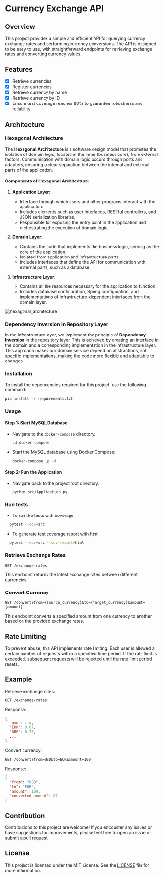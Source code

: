 # Currency Exchange API

## Overview

This project provides a simple and efficient API for querying currency exchange rates and performing currency conversions. The API is designed to be easy to use, with straightforward endpoints for retrieving exchange rates and converting currency values.

## Features

- [x] Retrieve currencies
- [x] Register currencies
- [x] Retrieve currency by name
- [x] Retrieve currency by ID
- [x] Ensure test coverage reaches 80% to guarantee robustness and reliability.

## Architecture

### Hexagonal Architecture

The **Hexagonal Architecture** is a software design model that promotes the isolation of domain logic, located in the inner (business core), from external factors. Communication with domain logic occurs through ports and adapters, ensuring a clear separation between the internal and external parts of the application.

#### Components of Hexagonal Architecture:

1. **Application Layer:**
   - Interface through which users and other programs interact with the application.
   - Includes elements such as user interfaces, RESTful controllers, and JSON serialization libraries.
   - Responsible for exposing the entry point in the application and orchestrating the execution of domain logic.

2. **Domain Layer:**
   - Contains the code that implements the business logic, serving as the core of the application.
   - Isolated from application and infrastructure parts.
   - Includes interfaces that define the API for communication with external parts, such as a database.

3. **Infrastructure Layer:**
   - Contains all the resources necessary for the application to function.
   - Includes database configuration, Spring configuration, and implementations of infrastructure-dependent interfaces from the domain layer.

![hexagonal_architecture](https://github.com/murilohenzo/mono-to-micro/assets/28688721/467e9210-2584-4204-96e0-f4d8a36e9e78)

### Dependency Inversion in Repository Layer

In the infrastructure layer, we implement the principle of **Dependency Inversion** in the repository layer. This is achieved by creating an interface in the domain and a corresponding implementation in the infrastructure layer. This approach makes our domain service depend on abstractions, not specific implementations, making the code more flexible and adaptable to changes.

### Installation

To install the dependencies required for this project, use the following command:

```bash
pip install -r requirements.txt
```

### Usage

#### Step 1: Start MySQL Database

- Navigate to the `docker-compose` directory:

  ```bash
  cd docker-compose
  ```

- Start the MySQL database using Docker Compose:

  ```bash
  docker-compose up -d
  ```

#### Step 2: Run the Application

- Navigate back to the project root directory:

  ```bash
  python src/Application.py
  ```

### Run tests
- To run the tests with coverage

```bash	
  pytest --cov=src
```

- To generate test coverage report with html

```bash	
  pytest --cov=src --cov-report=html
```

### Retrieve Exchange Rates

```
GET /exchange-rates
```

This endpoint returns the latest exchange rates between different currencies.

### Convert Currency

```
GET /convert?from={source_currency}&to={target_currency}&amount={amount}
```

This endpoint converts a specified amount from one currency to another based on the provided exchange rates.

## Rate Limiting

To prevent abuse, this API implements rate limiting. Each user is allowed a certain number of requests within a specified time period. If the rate limit is exceeded, subsequent requests will be rejected until the rate limit period resets.

## Example

Retrieve exchange rates:

```
GET /exchange-rates
```

Response:

```json
{
  "USD": 1.0,
  "EUR": 0.87,
  "GBP": 0.75,
  ...
}
```

Convert currency:

```
GET /convert?from=USD&to=EUR&amount=100
```

Response:

```json
{
  "from": "USD",
  "to": "EUR",
  "amount": 100,
  "converted_amount": 87
}
```

## Contribution

Contributions to this project are welcome! If you encounter any issues or have suggestions for improvements, please feel free to open an issue or submit a pull request.

## License

This project is licensed under the MIT License. See the [LICENSE](LICENSE) file for more information.
